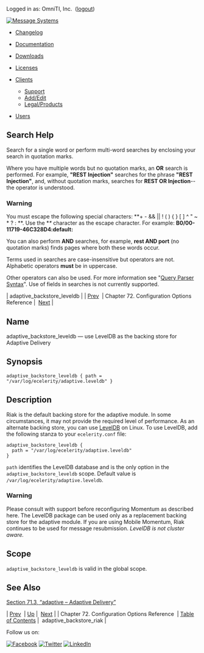 Logged in as: OmniTI, Inc.  ([logout](https://support.messagesystems.com/logout.php))

[![Message Systems](https://support.messagesystems.com/images/ms-white205.png)](https://support.messagesystems.com/start.php) 

*   [Changelog](https://support.messagesystems.com/start.php?show=changelog)
*   [Documentation](https://support.messagesystems.com/docs/)
*   [Downloads](https://support.messagesystems.com/start.php)

*   [Licenses](https://support.messagesystems.com/license_summary.php)
*   <a href="">Clients</a>
    *   [Support](https://support.messagesystems.com/cs.php)
    *   [Add/Edit](https://support.messagesystems.com/edit_client.php)
    *   [Legal/Products](https://support.messagesystems.com/edit_products.php)
*   [Users](https://support.messagesystems.com/edit_customer.php)

## Search Help

Search for a single word or perform multi-word searches by enclosing your search in quotation marks.

Where you have multiple words but no quotation marks, an **OR** search is performed. For example, **"REST Injection"** searches for the phrase **"REST Injection"**, and, without quotation marks, searches for **REST OR Injection**--the operator is understood.

### Warning

You must escape the following special characters: **+ - && || ! ( ) { } [ ] ^ " ~ * ? : \**. Use the **\** character as the escape character. For example: **B0/00-11719-46C328D4\:default\:**

You can also perform **AND** searches, for example, **rest AND port** (no quotation marks) finds pages where both these words occur.

Terms used in searches are case-insensitive but operators are not. Alphabetic operators **must** be in uppercase.

Other operators can also be used. For more information see "[Query Parser Syntax](https://lucene.apache.org/core/old_versioned_docs/versions/3_0_0/queryparsersyntax.html)". Use of fields in searches is not currently supported.

| adaptive_backstore_leveldb |
| [Prev](config.options.ref.php)  | Chapter 72. Configuration Options Reference |  [Next](conf.ref.adaptive_backstore_riak.php) |

<a name="conf.ref.adaptive_backstore_leveldb"></a>
## Name

adaptive_backstore_leveldb — use LevelDB as the backing store for Adaptive Delivery

## Synopsis

`adaptive_backstore_leveldb { path = "/var/log/ecelerity/adaptive.leveldb" }`

<a name="idp9319008"></a>
## Description

Riak is the default backing store for the adaptive module. In some circumstances, it may not provide the required level of performance. As an alternate backing store, you can use [LevelDB](http://en.wikipedia.org/wiki/LevelDB) on Linux. To use LevelDB, add the following stanza to your `ecelerity.conf` file:

```
adaptive_backstore_leveldb {
  path = "/var/log/ecelerity/adaptive.leveldb"
}
```

`path` identifies the LevelDB database and is the only option in the `adaptive_backstore_leveldb` scope. Default value is `/var/log/ecelerity/adaptive.leveldb`.

### Warning

Please consult with support before reconfiguring Momentum as described here. The LevelDB package can be used only as a replacement backing store for the adaptive module. If you are using Mobile Momentum, Riak continues to be used for message resubmission. *LevelDB is not cluster aware.* 

<a name="idp9325216"></a>
## Scope

`adaptive_backstore_leveldb` is valid in the global scope.

<a name="idp9327392"></a>
## See Also

[Section 71.3, “adaptive – Adaptive Delivery”](modules.adaptive.php "71.3. adaptive – Adaptive Delivery")

| [Prev](config.options.ref.php)  | [Up](config.options.ref.php) |  [Next](conf.ref.adaptive_backstore_riak.php) |
| Chapter 72. Configuration Options Reference  | [Table of Contents](index.php) |  adaptive_backstore_riak |

Follow us on:

[![Facebook](https://support.messagesystems.com/images/icon-facebook.png)](http://www.facebook.com/messagesystems) [![Twitter](https://support.messagesystems.com/images/icon-twitter.png)](http://twitter.com/#!/MessageSystems) [![LinkedIn](https://support.messagesystems.com/images/icon-linkedin.png)](http://www.linkedin.com/company/message-systems)
